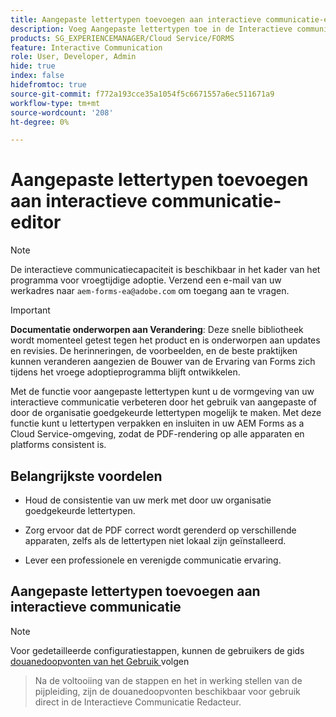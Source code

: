 ```yaml
---
title: Aangepaste lettertypen toevoegen aan interactieve communicatie-editor
description: Voeg Aangepaste lettertypen toe in de Interactieve communicatie-editor om het gebruik van aangepaste of door de organisatie goedgekeurde lettertypen mogelijk te maken.
products: SG_EXPERIENCEMANAGER/Cloud Service/FORMS
feature: Interactive Communication
role: User, Developer, Admin
hide: true
index: false
hidefromtoc: true
source-git-commit: f772a193cce35a1054f5c6671557a6ec511671a9
workflow-type: tm+mt
source-wordcount: '208'
ht-degree: 0%

---
```



# Aangepaste lettertypen toevoegen aan interactieve communicatie-editor

>[!NOTE]
>
> De interactieve communicatiecapaciteit is beschikbaar in het kader van het programma voor vroegtijdige adoptie. Verzend een e-mail van uw werkadres naar `aem-forms-ea@adobe.com` om toegang aan te vragen.

>[!IMPORTANT]
>
> **Documentatie onderworpen aan Verandering**: Deze snelle bibliotheek wordt momenteel getest tegen het product en is onderworpen aan updates en revisies. De herinneringen, de voorbeelden, en de beste praktijken kunnen veranderen aangezien de Bouwer van de Ervaring van Forms zich tijdens het vroege adoptieprogramma blijft ontwikkelen.

Met de functie voor aangepaste lettertypen kunt u de vormgeving van uw interactieve communicatie verbeteren door het gebruik van aangepaste of door de organisatie goedgekeurde lettertypen mogelijk te maken. Met deze functie kunt u lettertypen verpakken en insluiten in uw AEM Forms as a Cloud Service-omgeving, zodat de PDF-rendering op alle apparaten en platforms consistent is.

## Belangrijkste voordelen

- Houd de consistentie van uw merk met door uw organisatie goedgekeurde lettertypen.

- Zorg ervoor dat de PDF correct wordt gerenderd op verschillende apparaten, zelfs als de lettertypen niet lokaal zijn geïnstalleerd.

- Lever een professionele en verenigde communicatie ervaring.

## Aangepaste lettertypen toevoegen aan interactieve communicatie

>[!NOTE]
>
> Voor gedetailleerde configuratiestappen, kunnen de gebruikers de gids [ douanedoopvonten van het Gebruik ](https://experienceleague.adobe.com/en/docs/experience-manager-cloud-service/content/forms/using-communications/use-custom-fonts) volgen
> >Na de voltooiing van de stappen en het in werking stellen van de pijpleiding, zijn de douanedoopvonten beschikbaar voor gebruik direct in de Interactieve Communicatie Redacteur.
